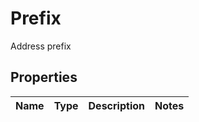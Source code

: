 

# Prefix

Address prefix

## Properties

| Name | Type | Description | Notes |
|------------ | ------------- | ------------- | -------------|



